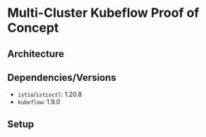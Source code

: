 # Multi-Cluster Kubeflow Proof of Concept
## Architecture
<!-- TODO: -->

## Dependencies/Versions
- `istio`/`istioctl`: 1.20.8
- `kubeflow`: 1.9.0
<!-- TODO: -->

## Setup
<!-- TODO: -->
